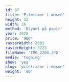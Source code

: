 ```yaml
---
id: 37
title: 'Piletræer i mosen'
height: 32
width: 26
method: 'Blyant på papir'
year: 2020
price: '900'
rasterWidth: 2601
rasterHeight: 3223
fileName: 'IMG_2204.JPG'
medie: 'tegning'
show: 'yes'
slug: 'piletraeer-i-mosen'
weight: '80'
---
```

